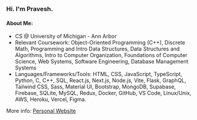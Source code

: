 ### Hi. I'm Pravesh.


#### About Me:
-  CS @ University of Michigan - Ann Arbor
- Relevant Coursework: Object-Oriented Programming (C++), Discrete Math, Programming and Intro Data
 Structures, Data Structures and Algorithms, Intro to Computer Organization, Foundations of Computer Science, Web
 Systems, Software Engineering, Database Management Systems
- Languages/Frameworks/Tools: HTML, CSS, JavaScript, TypeScript, Python, C, C++, SQL, React.js, Next.js, Node.js, Vite, Flask, GraphQL, Tailwind CSS, Sass, Material UI, Bootstrap, MongoDB, Supabase, Firebase, SQLite, MySQL, Redux, Docker, GitHub, VS Code, Linux/Unix, AWS, Heroku, Vercel, Figma.

More info: [Personal Website](https://praveshk.vercel.app/)
